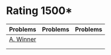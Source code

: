 # Rating 1500*
| Problems | Problems | Problems |
| :- | :- | :- |
| [A. Winner](https://codeforces.com/problemset/problem/2/A) | []() | []() |
| []() | []() | []() |
| []() | []() | []() |